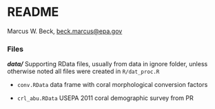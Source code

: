 # README
Marcus W. Beck, beck.marcus@epa.gov  

### Files

**_data/_** Supporting RData files, usually from data in ignore folder, unless otherwise noted all files were created in `R/dat_proc.R`

* `conv.RData` data frame with coral morphological conversion factors

* `crl_abu.RData` USEPA 2011 coral demographic survey from PR

